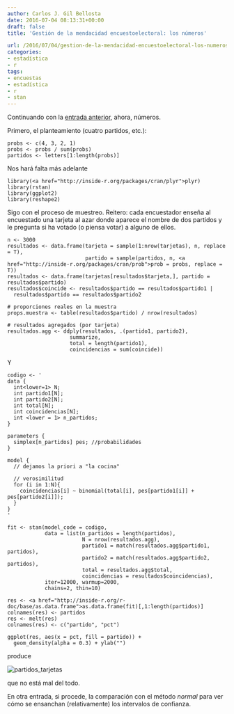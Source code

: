 ```yaml
---
author: Carlos J. Gil Bellosta
date: 2016-07-04 08:13:31+00:00
draft: false
title: 'Gestión de la mendacidad encuestoelectoral: los números'

url: /2016/07/04/gestion-de-la-mendacidad-encuestoelectoral-los-numeros/
categories:
- estadística
- r
tags:
- encuestas
- estadística
- r
- stan
---
```


Continuando con la [entrada anterior](https://www.datanalytics.com/2016/06/30/gestion-de-la-mendacidad-encuestoelectoral/), ahora, números.

Primero, el planteamiento (cuatro partidos, etc.):



    probs <- c(4, 3, 2, 1)
    probs <- probs / sum(probs)
    partidos <- letters[1:length(probs)]



Nos hará falta más adelante



    library(<a href="http://inside-r.org/packages/cran/plyr">plyr)
    library(rstan)
    library(ggplot2)
    library(reshape2)



Sigo con el proceso de muestreo. Reitero: cada encuestador enseña al encuestado una tarjeta al azar donde aparece el nombre de dos partidos y le pregunta si ha votado (o piensa votar) a alguno de ellos.



    n <- 3000
    resultados <- data.frame(tarjeta = sample(1:nrow(tarjetas), n, replace = T),
                             partido = sample(partidos, n, <a href="http://inside-r.org/packages/cran/prob">prob = probs, replace = T))
    resultados <- data.frame(tarjetas[resultados$tarjeta,], partido = resultados$partido)
    resultados$coincide <- resultados$partido == resultados$partido1 |
      resultados$partido == resultados$partido2

    # proporciones reales en la muestra
    props.muestra <- table(resultados$partido) / nrow(resultados)

    # resultados agregados (por tarjeta)
    resultados.agg <- ddply(resultados, .(partido1, partido2),
                        summarize,
                        total = length(partido1),
                        coincidencias = sum(coincide))



Y



    codigo <- '
    data {
      int<lower=1> N;
      int partido1[N];
      int partido2[N];
      int total[N];
      int coincidencias[N];
      int <lower = 1> n_partidos;
    }

    parameters {
      simplex[n_partidos] pes; //probabilidades
    }

    model {
      // dejamos la priori a "la cocina"

      // verosimilitud
      for (i in 1:N){
        coincidencias[i] ~ binomial(total[i], pes[partido1[i]] + pes[partido2[i]]);
      }
    }
    '

    fit <- stan(model_code = codigo,
                data = list(n_partidos = length(partidos),
                            N = nrow(resultados.agg),
                            partido1 = match(resultados.agg$partido1, partidos),
                            partido2 = match(resultados.agg$partido2, partidos),
                            total = resultados.agg$total,
                            coincidencias = resultados$coincidencias),
                iter=12000, warmup=2000,
                chains=2, thin=10)

    res <- <a href="http://inside-r.org/r-doc/base/as.data.frame">as.data.frame(fit)[,1:length(partidos)]
    colnames(res) <- partidos
    res <- melt(res)
    colnames(res) <- c("partido", "pct")

    ggplot(res, aes(x = pct, fill = partido)) +
      geom_density(alpha = 0.3) + ylab("")



produce

![partidos_tarjetas](/wp-uploads/2016/07/partidos_tarjetas.png)


que no está mal del todo.

En otra entrada, si procede, la comparación con el método _normal_ para ver cómo se ensanchan (relativamente) los intervalos de confianza.

